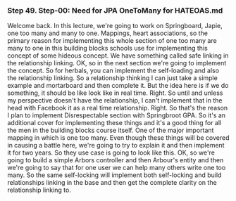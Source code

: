 ### Step 49. Step-00: Need for JPA OneToMany for HATEOAS.md
Welcome back. In this lecture, we're going to work on Springboard, Japie, one too many and many to one. Mappings, heart associations, so the primary reason for implementing this whole section of one too many are many to one in this building blocks schools use for implementing this concept of some hideous concept. We have something called safe linking in the relationship linking. OK, so in the next section we're going to implement the concept. So for herbals, you can implement the self-loading and also the relationship linking. So a relationship thinking I can just take a simple example and mortarboard and then complete it. But the idea here is if we do something, it should be like look like in real time. Right. So until and unless my perspective doesn't have the relationship, I can't implement that in the head with Facebook it as a real time relationship. Right. So that's the reason I plan to implement Disrespectable section with Springbroot GPA. So it's an additional cover for implementing these things and it's a good thing for all the men in the building blocks course itself. One of the major important mapping in which is one too many. Even though these things will be covered in causing a battle here, we're going to try to explain it and then implement it for two years. So they use case is going to look like this. OK, so we're going to build a simple Arbors controller and then Arbour's entity and then we're going to say that for one user we can help many others write one too many. So the same self-locking will implement both self-locking and build relationships linking in the base and then get the complete clarity on the relationship linking to. 